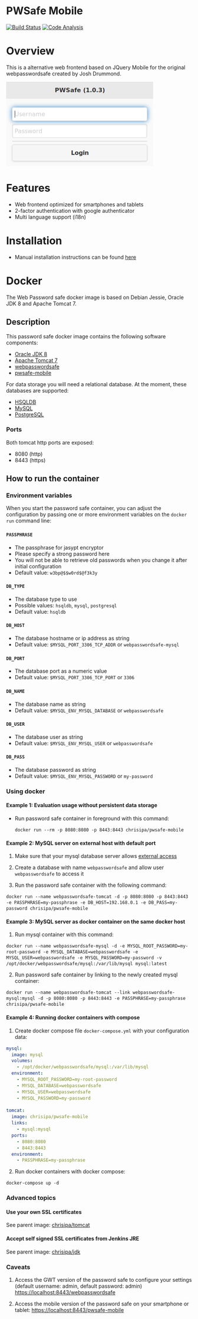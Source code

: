 PWSafe Mobile
=============

[![Build Status](https://papke.it/jenkins/buildStatus/icon?job=pwsafe-mobile)](https://papke.it/jenkins/job/pwsafe-mobile/)
[![Code Analysis](https://img.shields.io/badge/code%20analysis-available-blue.svg)](https://papke.it/sonar/overview?id=1)

# Overview

This is a alternative web frontend based on JQuery Mobile for the original webpasswordsafe created by Josh Drummond.

![Screenshot](https://raw.githubusercontent.com/chrisipa/pwsafe-mobile/master/public/screenshot_login.png)

# Features

* Web frontend optimized for smartphones and tablets
* 2-factor authentication with google authenticator
* Multi language support (i18n)

# Installation

* Manual installation instructions can be found [here](INSTALLATION.md)

# Docker

The Web Password safe docker image is based on Debian Jessie, Oracle JDK 8 and Apache Tomcat 7.

## Description

This password safe docker image contains the following software components:

 - [Oracle JDK 8](http://www.oracle.com/technetwork/java/javase/downloads/jdk8-downloads-2133151.html)
 - [Apache Tomcat 7](http://tomcat.apache.org)
 - [webpasswordsafe](https://github.com/chrisipa/webpasswordsafe)
 - [pwsafe-mobile](https://github.com/chrisipa/pwsafe-mobile)

For data storage you will need a relational database. At the moment, these databases are supported:

 - [HSQLDB](http://hsqldb.org/)
 - [MySQL](http://www.mysql.com/)
 - [PostgreSQL](http://www.postgresql.org/)

### Ports

Both tomcat http ports are exposed:

 - 8080 (http)
 - 8443 (https)

## How to run the container

### Environment variables

When you start the password safe container, you can adjust the configuration by passing one or more environment variables on the `docker run` command line:

#### `PASSPHRASE`

 - The passphrase for jasypt encryptor
 - Please specify a strong password here
 - You will not be able to retrieve old passwords when you change it after initial configuration
 - Default value: `w3bp@$$w0rd$@f3k3y`

#### `DB_TYPE`

 - The database type to use
 - Possible values: `hsqldb`, `mysql`, `postgresql`
 - Default value: `hsqldb`

#### `DB_HOST`

 - The database hostname or ip address as string
 - Default value: `$MYSQL_PORT_3306_TCP_ADDR` or `webpasswordsafe-mysql`

#### `DB_PORT`

 - The database port as a numeric value
 - Default value: `$MYSQL_PORT_3306_TCP_PORT` or `3306`

#### `DB_NAME`

 - The database name as string
 - Default value: `$MYSQL_ENV_MYSQL_DATABASE` or `webpasswordsafe`

#### `DB_USER`

 - The database user as string
 - Default value: `$MYSQL_ENV_MYSQL_USER` or `webpasswordsafe`

#### `DB_PASS`

 - The database password as string
 - Default value: `$MYSQL_ENV_MYSQL_PASSWORD` or `my-password`

### Using docker

#### Example 1: Evaluation usage without persistent data storage

* Run password safe container in foreground with this command:
  ```
  docker run --rm -p 8080:8080 -p 8443:8443 chrisipa/pwsafe-mobile
  ```

#### Example 2: MySQL server on external host with default port

1. Make sure that your mysql database server allows [external access](http://www.cyberciti.biz/tips/how-do-i-enable-remote-access-to-mysql-database-server.html)

2. Create a database with name `webpasswordsafe` and allow user `webpasswordsafe` to access it

3. Run the password safe container with the following command:
  ```
  docker run --name webpasswordsafe-tomcat -d -p 8080:8080 -p 8443:8443 -e PASSPHRASE=my-passphrase -e DB_HOST=192.168.0.1 -e DB_PASS=my-password chrisipa/pwsafe-mobile
  ```

#### Example 3: MySQL server as docker container on the same docker host

1. Run mysql container with this command:
  ```
  docker run --name webpasswordsafe-mysql -d -e MYSQL_ROOT_PASSWORD=my-root-password -e MYSQL_DATABASE=webpasswordsafe -e MYSQL_USER=webpasswordsafe -e MYSQL_PASSWORD=my-password -v /opt/docker/webpasswordsafe/mysql:/var/lib/mysql mysql:latest
  ```

2. Run password safe container by linking to the newly created mysql container:
  ```
  docker run --name webpasswordsafe-tomcat --link webpasswordsafe-mysql:mysql -d -p 8080:8080 -p 8443:8443 -e PASSPHRASE=my-passphrase chrisipa/pwsafe-mobile
  ```

#### Example 4: Running docker containers with compose

1. Create docker compose file `docker-compose.yml` with your configuration data:
  ```yml
  mysql:
    image: mysql
    volumes:
      - /opt/docker/webpasswordsafe/mysql:/var/lib/mysql
    environment:
      - MYSQL_ROOT_PASSWORD=my-root-password
      - MYSQL_DATABASE=webpasswordsafe
      - MYSQL_USER=webpasswordsafe
      - MYSQL_PASSWORD=my-password

  tomcat:
    image: chrisipa/pwsafe-mobile
    links:
      - mysql:mysql
    ports:
      - 8080:8080
      - 8443:8443
    environment:
      - PASSPHRASE=my-passphrase
  ```

2. Run docker containers with docker compose:
  ```
  docker-compose up -d
  ```

### Advanced topics

#### Use your own SSL certificates

See parent image: [chrisipa/tomcat](https://github.com/chrisipa/docker-library/tree/master/debian-pom/java-pom/tomcat-pom/tomcat#use-your-own-ssl-certificates)

#### Accept self signed SSL certificates from Jenkins JRE

See parent image: [chrisipa/jdk](https://github.com/chrisipa/docker-library/tree/master/debian-pom/java-pom/jdk#accept-self-signed-ssl-certificates-from-jre)

### Caveats

1. Access the GWT version of the password safe to configure your settings (default username: admin, default password: admin) [https://localhost:8443/webpasswordsafe](https://localhost:8443/webpasswordsafe)

2. Access the mobile version of the password safe on your smartphone or tablet: [https://localhost:8443/pwsafe-mobile](https://localhost:8443/pwsafe-mobile)